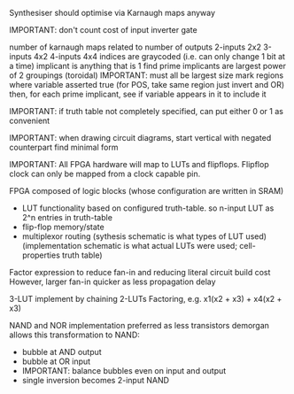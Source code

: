 <!-- SPDX-License-Identifier: zlib-acknowledgement -->

Synthesiser should optimise via Karnaugh maps anyway

IMPORTANT: don't count cost of input inverter gate

number of karnaugh maps related to number of outputs
2-inputs 2x2
3-inputs 4x2
4-inputs 4x4
indices are graycoded (i.e. can only change 1 bit at a time)
implicant is anything that is 1
find prime implicants are largest power of 2 groupings (toroidal)
IMPORTANT: must all be largest size
mark regions where variable asserted true (for POS, take same region just invert and OR)
then, for each prime implicant, see if variable appears in it to include it  

IMPORTANT: if truth table not completely specified, can put either 0 or 1 as convenient 

IMPORTANT: when drawing circuit diagrams, start vertical with negated counterpart 
find minimal form

IMPORTANT: All FPGA hardware will map to LUTs and flipflops.
Flipflop clock can only be mapped from a clock capable pin.

FPGA composed of logic blocks (whose configuration are written in SRAM)
  - LUT functionality based on configured truth-table.
    so n-input LUT as 2^n entries in truth-table
  - flip-flop memory/state 
  - multiplexor routing
  (sythesis schematic is what types of LUT used)
  (implementation schematic is what actual LUTs were used; cell-properties truth table)

Factor expression to reduce fan-in and reducing literal circuit build cost
However, larger fan-in quicker as less propagation delay

3-LUT implement by chaining 2-LUTs
Factoring, e.g. x1(x2 + x3) + x4(x2 + x3)

NAND and NOR implementation preferred as less transistors
demorgan allows this transformation
to NAND:
  - bubble at AND output 
  - bubble at OR input 
  - IMPORTANT: balance bubbles even on input and output
  - single inversion becomes 2-input NAND

